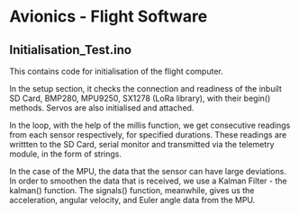 # Avionics - Flight Software

## Initialisation_Test.ino
This contains code for initialisation of the flight computer. 

In the setup section, it checks the connection and readiness of the inbuilt SD Card, BMP280, MPU9250, SX1278 (LoRa library), with their begin() methods. Servos are also initialised and attached. 

In the loop, with the help of the millis function, we get consecutive readings from each sensor respectively, for specified durations. These readings are writtten to the SD Card, serial monitor and transmitted via the telemetry module, in the form of strings.

In the case of the MPU, the data that the sensor can have large deviations. In order to smoothen the data that is received, we use a Kalman Filter - the kalman() function. The signals() function, meanwhile, gives us the acceleration, angular velocity, and Euler angle data from the MPU. 
